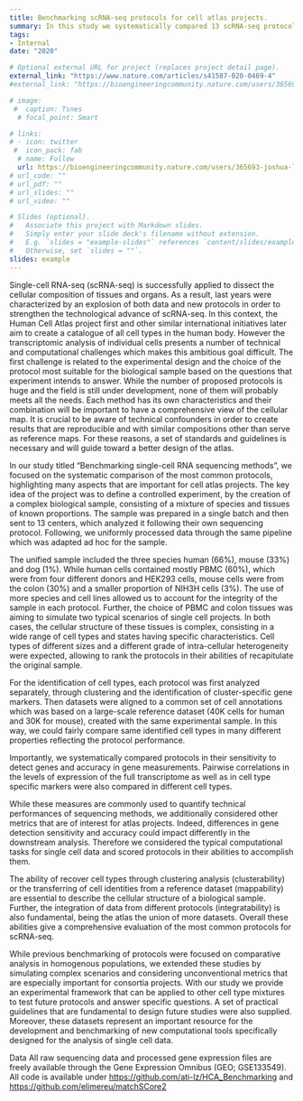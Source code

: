 ```yaml
---
title: Benchmarking scRNA-seq protocols for cell atlas projects.
summary: In this study we systematically compared 13 scRNA-seq protocols in many aspects that are relevant for cell atlas projects.
tags:
- Internal
date: "2020"

# Optional external URL for project (replaces project detail page).
external_link: "https://www.nature.com/articles/s41587-020-0469-4"
#external_link: "https://bioengineeringcommunity.nature.com/users/365693-joshua-levin/posts/65108-tbd"

# image:
 #  caption: Tsnes
  # focal_point: Smart

# links:
# - icon: twitter
 #  icon_pack: fab
  # name: Follow
  url: https://bioengineeringcommunity.nature.com/users/365693-joshua-levin/posts/65108-tbd 
# url_code: ""
# url_pdf: ""
# url_slides: ""
# url_video: ""

# Slides (optional).
#   Associate this project with Markdown slides.
#   Simply enter your slide deck's filename without extension.
#   E.g. `slides = "example-slides"` references `content/slides/example-slides.md`.
#   Otherwise, set `slides = ""`.
slides: example
---
```


Single-cell RNA-seq (scRNA-seq) is successfully applied to dissect the cellular composition of tissues and organs. As a result, last years were characterized by an explosion of both data and new protocols in order to strengthen the technological advance of scRNA-seq. In this context, the Human Cell Atlas project first and other similar international initiatives later aim to create a catalogue of all cell types in the human body. 
However the transcriptomic analysis of individual cells presents a number of technical and computational challenges which makes this ambitious goal difficult. The first challenge is related to the experimental design and the choice of the protocol most suitable for the biological sample based on the questions that experiment intends to answer. While the number of proposed protocols is huge and the field is still under development, none of them will probably meets all the needs. Each method has its own characteristics and their combination will be important to have a comprehensive view of the cellular map. It is crucial to be aware of technical confounders in order to create results that are reproducible and with similar compositions other than serve as reference maps. For these reasons, a set of standards and guidelines is necessary and will guide toward a better design of the atlas.

In our study titled “Benchmarking single-cell RNA sequencing methods”, we focused on the systematic comparison of the most common protocols, highlighting many aspects that are important for cell atlas projects. The key idea of the project was to define a controlled experiment, by the creation of a complex biological sample, consisting of a mixture of species and tissues of known proportions. The sample was prepared in a single batch and then sent to 13 centers, which analyzed it following their own sequencing protocol. Following, we uniformly processed data through the same pipeline which was adapted ad hoc for the sample. 

The unified sample included the three species human (66%), mouse (33%) and dog (1%). While human cells contained mostly PBMC (60%), which were from four different donors and HEK293 cells, mouse cells were from the colon (30%) and a smaller proportion of  NIH3H cells (3%). The use of more species and cell lines allowed us to account for the integrity of the sample in each protocol. Further, the choice of PBMC and colon tissues was aiming to simulate two typical scenarios of single cell projects. In both cases, the cellular structure of these tissues is complex, consisting in a wide range of cell types and states having specific characteristics. Cell types of different sizes and a different grade of intra-cellular heterogeneity were expected, allowing to rank the protocols in their abilities of recapitulate the original sample.

For the identification of cell types, each protocol was first analyzed separately, through clustering and the identification of cluster-specific gene markers. Then datasets were aligned to a common set of cell annotations which was based on a large-scale reference dataset (40K cells for human and 30K for mouse), created with the same experimental sample. In this way, we could fairly compare same identified cell types in many different properties reflecting the protocol performance. 

Importantly, we systematically compared protocols in their sensitivity to detect genes and accuracy in gene measurements. Pairwise correlations in the levels of expression of the full transcriptome as well as in cell type specific markers were also compared in different cell types. 

While these measures are commonly used to quantify technical performances of sequencing methods, we additionally considered other metrics that are of interest for atlas projects. Indeed, differences in gene detection sensitivity and accuracy could impact differently in the downstream analysis. Therefore we considered the typical computational tasks for single cell data and scored protocols in their abilities to accomplish them.

The ability of recover cell types through clustering analysis (clusterability) or the transferring of cell identities from a reference dataset (mappability) are essential to describe the cellular structure of a biological sample. Further, the integration of data from different protocols (integratability) is also fundamental, being the atlas the union of more datasets. Overall these abilities give a comprehensive evaluation of the most common protocols for scRNA-seq. 

While previous benchmarking of protocols were focused on comparative analysis in homogenous populations, we extended these studies by simulating complex scenarios and considering unconventional metrics that are especially important for consortia projects. With our study we provide an experimental framework that can be applied to other cell type mixtures to test future protocols and answer specific questions. A set of practical guidelines that are fundamental to design future studies were also supplied. Moreover, these datasets represent an important resource for the development and benchmarking of new computational tools specifically designed for the analysis of single cell data.


Data
All raw sequencing data and processed gene expression files are freely available through the Gene Expression Omnibus (GEO; GSE133549). All code is available under https://github.com/ati-lz/HCA_Benchmarking and  https://github.com/elimereu/matchSCore2 
